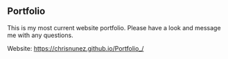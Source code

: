 ## Portfolio

This is my most current website portfolio. Please have a look and message me with any questions.

Website: https://chrisnunez.github.io/Portfolio_/
